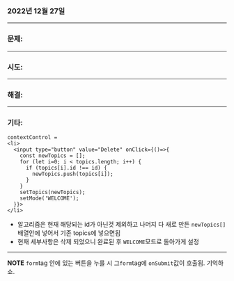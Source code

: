 ### 2022년 12월 27일

---

### **문제:**


---

### **시도:**


---


### **해결:**


---

### **기타:**

```
contextControl = 
<li>
  <input type="button" value="Delete" onClick={()=>{
    const newTopics = [];
    for (let i=0; i < topics.length; i++) {
      if (topics[i].id !== id) {
        newTopics.push(topics[i]);
      }
    }
    setTopics(newTopics);
    setMode('WELCOME');
  }}>
</li>
```

- 알고리즘은 현재 해당되는 id가 아닌것 제외하고 나머지 다 새로 만든 `newTopics[]`배열안에 넣어서 기존 topics에 넣으면됨
- 현재 세부사항은 삭제 되었으니 완료된 후 `WELCOME`모드로 돌아가게 설정

---

**NOTE** `form`tag 안에 있는 버튼을 누를 시 그`form`tag에 `onSubmit`값이 호출됨. 기억하쇼.


